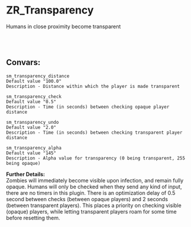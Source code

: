 # ZR_Transparency
Humans in close proximity become transparent <br>

<br><br>
## Convars:
```
sm_transparency_distance
Default value "100.0"
Description - Distance within which the player is made transparent
```
```
sm_transparency_check
Default value "0.5"
Description - Time (in seconds) between checking opaque player distance
```
```
sm_transparency_undo
Default value "2.0"
Description - Time (in seconds) between checking transparent player distance
```
```
sm_transparency_alpha
Default value "145"
Description - Alpha value for transparency (0 being transparent, 255 being opaque)
```
**Further Details:** <br>
Zombies will immediately become visible upon infection, and remain fully opaque. Humans will only be checked when they send any kind of input, there are no timers in this plugin. There is an optimization delay of 0.5 second between checks (between opaque players) and 2 seconds (between transparent players). This places a priority on checking visible (opaque) players, while letting transparent players roam for some time before resetting them.
